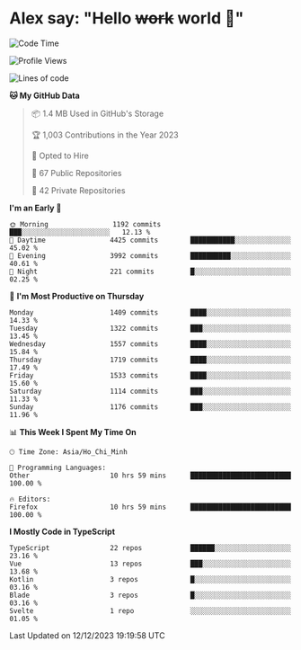 # Alex say: "Hello ~~work~~ world 🐾"

<!--START_SECTION:waka-->
![Code Time](http://img.shields.io/badge/Code%20Time-1%2C051%20hrs%2034%20mins-blue)

![Profile Views](http://img.shields.io/badge/Profile%20Views-1-blue)

![Lines of code](https://img.shields.io/badge/From%20Hello%20World%20I%27ve%20Written-7.3%20million%20lines%20of%20code-blue)

**🐱 My GitHub Data** 

> 📦 1.4 MB Used in GitHub's Storage 
 > 
> 🏆 1,003 Contributions in the Year 2023
 > 
> 💼 Opted to Hire
 > 
> 📜 67 Public Repositories 
 > 
> 🔑 42 Private Repositories 
 > 
**I'm an Early 🐤** 

```text
🌞 Morning                1192 commits        ███░░░░░░░░░░░░░░░░░░░░░░   12.13 % 
🌆 Daytime                4425 commits        ███████████░░░░░░░░░░░░░░   45.02 % 
🌃 Evening                3992 commits        ██████████░░░░░░░░░░░░░░░   40.61 % 
🌙 Night                  221 commits         █░░░░░░░░░░░░░░░░░░░░░░░░   02.25 % 
```
📅 **I'm Most Productive on Thursday** 

```text
Monday                   1409 commits        ████░░░░░░░░░░░░░░░░░░░░░   14.33 % 
Tuesday                  1322 commits        ███░░░░░░░░░░░░░░░░░░░░░░   13.45 % 
Wednesday                1557 commits        ████░░░░░░░░░░░░░░░░░░░░░   15.84 % 
Thursday                 1719 commits        ████░░░░░░░░░░░░░░░░░░░░░   17.49 % 
Friday                   1533 commits        ████░░░░░░░░░░░░░░░░░░░░░   15.60 % 
Saturday                 1114 commits        ███░░░░░░░░░░░░░░░░░░░░░░   11.33 % 
Sunday                   1176 commits        ███░░░░░░░░░░░░░░░░░░░░░░   11.96 % 
```


📊 **This Week I Spent My Time On** 

```text
🕑︎ Time Zone: Asia/Ho_Chi_Minh

💬 Programming Languages: 
Other                    10 hrs 59 mins      █████████████████████████   100.00 % 

🔥 Editors: 
Firefox                  10 hrs 59 mins      █████████████████████████   100.00 % 
```

**I Mostly Code in TypeScript** 

```text
TypeScript               22 repos            ██████░░░░░░░░░░░░░░░░░░░   23.16 % 
Vue                      13 repos            ███░░░░░░░░░░░░░░░░░░░░░░   13.68 % 
Kotlin                   3 repos             █░░░░░░░░░░░░░░░░░░░░░░░░   03.16 % 
Blade                    3 repos             █░░░░░░░░░░░░░░░░░░░░░░░░   03.16 % 
Svelte                   1 repo              ░░░░░░░░░░░░░░░░░░░░░░░░░   01.05 % 
```




 Last Updated on 12/12/2023 19:19:58 UTC
<!--END_SECTION:waka-->
